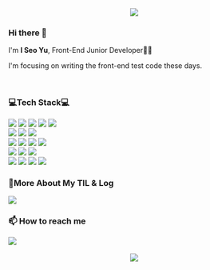 <!--
**yuiseo/yuiseo** is a ✨ _special_ ✨ repository because its `README.md` (this file) appears on your GitHub profile.

Here are some ideas to get you started:

- 🔭 I’m currently working on ...
- 🌱 I’m currently learning ...
- 👯 I’m looking to collaborate on ...
- 🤔 I’m looking for help with ...
- 💬 Ask me about ...
- 📫 How to reach me: ...
- 😄 Pronouns: ...
- ⚡ Fun fact: ...
-->

<div>
<div align="center">
<img src="https://capsule-render.vercel.app/api?type=waving&color=0:4282f4,100:f3e5f4&height=260&section=header&text=Welcome%20to%20I%20Seo's%20GitHub😊&fontSize=40&fontColor=ffffff&fontAlign=65" />
</div>
<div>
<h3>Hi there 👋</h3>
<p>I'm <b>I Seo Yu</b>, Front-End Junior Developer👩‍💻</p>
<p>I'm focusing on writing the front-end test code these days.</p>
<br/>


<h3>💻Tech Stack💻</h3>
<img src="https://img.shields.io/badge/Python-3776AB?style=for-the-badge&logo=python&logoColor=white"/>
<img src="https://img.shields.io/badge/JavaScript-F7DF1E?style=for-the-badge&logo=JavaScript&logoColor=white"/>
<img src="https://img.shields.io/badge/TypeScript-3178C6?style=for-the-badge&logo=TypeScript&logoColor=white"/>
<img src="https://img.shields.io/badge/HTML5-E34F26?style=for-the-badge&logo=HTML5&logoColor=white"/>
<img src="https://img.shields.io/badge/CSS3-1572B6?style=for-the-badge&logo=CSS3&logoColor=white"/>
<br/>
<img src="https://img.shields.io/badge/React.js-61DAFB?style=for-the-badge&logo=React&logoColor=white"/>
<img src="https://img.shields.io/badge/Next.js-000000?style=for-the-badge&logo=Next.js&logoColor=white"/>
<img src="https://img.shields.io/badge/Vue.js-4FC08D?style=for-the-badge&logo=Vue.js&logoColor=white"/>
<br/>
<img src="https://img.shields.io/badge/styled components-DB7093?style=for-the-badge&logo=styled-components&logoColor=white"/>
<img src="https://img.shields.io/badge/Sass-CC6699?style=for-the-badge&logo=Sass&logoColor=white"/>
<img src="https://img.shields.io/badge/MUI-007FFF?style=for-the-badge&logo=MUI&logoColor=white"/>
<img src="https://img.shields.io/badge/bootstrap-7952B3?style=for-the-badge&logo=bootstrap&logoColor=white"/>
<br/>
<img src="https://img.shields.io/badge/Django-092E20?style=for-the-badge&logo=Django&logoColor=white"/>
<img src="https://img.shields.io/badge/Postman-FF6C37?style=for-the-badge&logo=postman&logoColor=white">
<img src="https://img.shields.io/badge/SQLite-003B57?style=for-the-badge&logo=SQLite&logoColor=white">
<br/>
<img src="https://img.shields.io/badge/Jira-0052CC?style=for-the-badge&logo=jira&logoColor=white"/>
<img src="https://img.shields.io/badge/Git-F05032?style=for-the-badge&logo=git&logoColor=white">
<img src="https://img.shields.io/badge/Notion-000000?style=for-the-badge&logo=notion&logoColor=white"/>
<img src="https://img.shields.io/badge/Figma-F24E1E?style=for-the-badge&logo=figma&logoColor=white"/>


<br />
<h3>💬More About My TIL & Log</h3>
<a href="https://luminous24.tistory.com" target="_blank">
<img src="https://img.shields.io/badge/TECH Blog-4282f4?style=for-the-badge&logo=GitHub Sponsors&logoColor=white"/>
</a>
<h3>📫 How to reach me</h3>
<a href="https://mail.google.com/mail/?view=cm&amp;fs=1&amp;to=oesiu24@gmail.com" target="_blank">
<img src="https://img.shields.io/badge/Gmail-f3e5f4?style=for-the-badge&logo=Gmail&logoColor=white"/>

</a>
<br />

<!-- <h4>✨My Github Stats</h4>
<img src="https://github-readme-stats.vercel.app/api?username=yuiseo&show_icons=true&theme=tokyonight"/> -->
<br />
</div>
<div align="center">
<img src="https://capsule-render.vercel.app/api?type=waving&color=20:b0c4de,100:f3e5f4&height=200&reversal=true&section=footer" />
</div>
